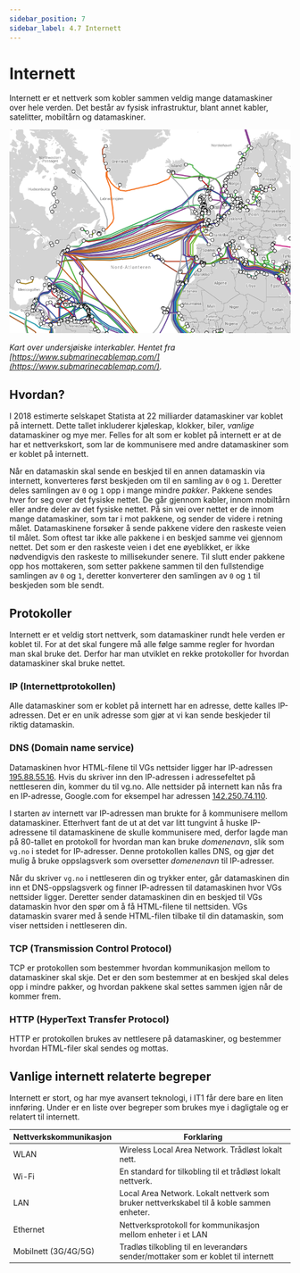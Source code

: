 ```yaml
---
sidebar_position: 7
sidebar_label: 4.7 Internett
---
```


# Internett

Internett er et nettverk som kobler sammen veldig mange datamaskiner over hele verden.
Det består av fysisk infrastruktur, blant annet kabler, satelitter, mobiltårn og datamaskiner.

![Undersjøiske internettkabler](./bilder/fysiske-internett.png)

*Kart over undersjøiske interkabler. Hentet fra [https://www.submarinecablemap.com/](https://www.submarinecablemap.com/).*

## Hvordan?

I 2018 estimerte selskapet Statista at 22 milliarder datamaskiner var koblet på internett. Dette tallet inkluderer kjøleskap, klokker, biler, *vanlige* datamaskiner og mye mer.
Felles for alt som er koblet på internett er at de har et nettverkskort, som lar de kommunisere med andre datamaskiner som er koblet på internett.

Når en datamaskin skal sende en beskjed til en annen datamaskin via internett, konverteres først beskjeden om til en samling av `0` og `1`.
Deretter deles samlingen av `0` og `1` opp i mange mindre *pakker*.
Pakkene sendes hver for seg over det fysiske nettet.
De går gjennom kabler, innom mobiltårn eller andre deler av det fysiske nettet.
På sin vei over nettet er de innom mange datamaskiner, som tar i mot pakkene, og sender de videre i retning målet.
Datamaskinene forsøker å sende pakkene videre den raskeste veien til målet.
Som oftest tar ikke alle pakkene i en beskjed samme vei gjennom nettet.
Det som er den raskeste veien i det ene øyeblikket, er ikke nødvendigvis den raskeste to millisekunder senere.
Til slutt ender pakkene opp hos mottakeren, som setter pakkene sammen til den fullstendige samlingen av `0` og `1`, deretter konverterer den samlingen av `0` og `1` til beskjeden som ble sendt.

## Protokoller

Internett er et veldig stort nettverk, som datamaskiner rundt hele verden er koblet til.
For at det skal fungere må alle følge samme regler for hvordan man skal bruke det.
Derfor har man utviklet en rekke protokoller for hvordan datamaskiner skal bruke nettet.

### IP (Internettprotokollen)

Alle datamaskiner som er koblet på internett har en adresse, dette kalles IP-adressen.
Det er en unik adresse som gjør at vi kan sende beskjeder til riktig datamaskin.

### DNS (Domain name service)

Datamaskinen hvor HTML-filene til VGs nettsider ligger har IP-adressen [195.88.55.16](http://195.88.55.16).
Hvis du skriver inn den IP-adressen i adressefeltet på nettleseren din, kommer du til vg.no.
Alle nettsider på internett kan nås fra en IP-adresse, Google.com for eksempel har adressen [142.250.74.110](http://142.250.74.110).

I starten av internett var IP-adressen man brukte for å kommunisere mellom datamaskiner.
Etterhvert fant de ut at det var litt tungvint å huske IP-adressene til datamaskinene de skulle kommunisere med, derfor lagde man på 80-tallet en protokoll for hvordan man kan bruke *domenenavn*, slik som `vg.no` i stedet for IP-adresser.
Denne protokollen kalles DNS, og gjør det mulig å bruke oppslagsverk som oversetter *domenenavn* til IP-adresser.

Når du skriver `vg.no` i nettleseren din og trykker enter, går datamaskinen din inn et DNS-oppslagsverk og finner IP-adressen til datamaskinen hvor VGs nettsider ligger.
Deretter sender datamaskinen din en beskjed til VGs datamaskin hvor den spør om å få HTML-filene til nettsiden.
VGs datamaskin svarer med å sende HTML-filen tilbake til din datamaskin, som viser nettsiden i nettleseren din.

### TCP (Transmission Control Protocol)

TCP er protokollen som bestemmer hvordan kommunikasjon mellom to datamaskiner skal skje.
Det er den som bestemmer at en beskjed skal deles opp i mindre pakker, og hvordan pakkene skal settes sammen igjen når de kommer frem.

### HTTP (HyperText Transfer Protocol)

HTTP er protokollen brukes av nettlesere på datamaskiner, og bestemmer hvordan HTML-filer skal sendes og mottas.

## Vanlige internett relaterte begreper

Internett er stort, og har mye avansert teknologi, i IT1 får dere bare en liten innføring.
Under er en liste over begreper som brukes mye i dagligtale og er relatert til internett.

|Nettverkskommunikasjon|Forklaring|
|----------------------|----------|
|WLAN|Wireless Local Area Network. Trådløst lokalt nett.|
|Wi-Fi|En standard for tilkobling til et trådløst lokalt nettverk.|
|LAN|Local Area Network. Lokalt nettverk som bruker nettverkskabel til å koble sammen enheter.|
|Ethernet|Nettverksprotokoll for kommunikasjon mellom enheter i et LAN|
|Mobilnett (3G/4G/5G)|Tradløs tilkobling til en leverandørs sender/mottaker som er koblet til internett|
